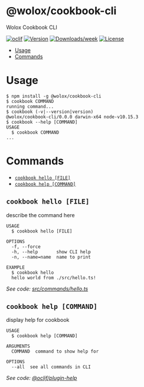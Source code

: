 @wolox/cookbook-cli
===================

Wolox Cookbook CLI

[![oclif](https://img.shields.io/badge/cli-oclif-brightgreen.svg)](https://oclif.io)
[![Version](https://img.shields.io/npm/v/@wolox/cookbook-cli.svg)](https://npmjs.org/package/@wolox/cookbook-cli)
[![Downloads/week](https://img.shields.io/npm/dw/@wolox/cookbook-cli.svg)](https://npmjs.org/package/@wolox/cookbook-cli)
[![License](https://img.shields.io/npm/l/@wolox/cookbook-cli.svg)](https://github.com/Wolox/frontend-cookbook/blob/master/package.json)

<!-- toc -->
* [Usage](#usage)
* [Commands](#commands)
<!-- tocstop -->
# Usage
<!-- usage -->
```sh-session
$ npm install -g @wolox/cookbook-cli
$ cookbook COMMAND
running command...
$ cookbook (-v|--version|version)
@wolox/cookbook-cli/0.0.0 darwin-x64 node-v10.15.3
$ cookbook --help [COMMAND]
USAGE
  $ cookbook COMMAND
...
```
<!-- usagestop -->
# Commands
<!-- commands -->
* [`cookbook hello [FILE]`](#cookbook-hello-file)
* [`cookbook help [COMMAND]`](#cookbook-help-command)

## `cookbook hello [FILE]`

describe the command here

```
USAGE
  $ cookbook hello [FILE]

OPTIONS
  -f, --force
  -h, --help       show CLI help
  -n, --name=name  name to print

EXAMPLE
  $ cookbook hello
  hello world from ./src/hello.ts!
```

_See code: [src/commands/hello.ts](https://github.com/Wolox/frontend-cookbook/blob/v0.0.0/src/commands/hello.ts)_

## `cookbook help [COMMAND]`

display help for cookbook

```
USAGE
  $ cookbook help [COMMAND]

ARGUMENTS
  COMMAND  command to show help for

OPTIONS
  --all  see all commands in CLI
```

_See code: [@oclif/plugin-help](https://github.com/oclif/plugin-help/blob/v3.2.1/src/commands/help.ts)_
<!-- commandsstop -->
